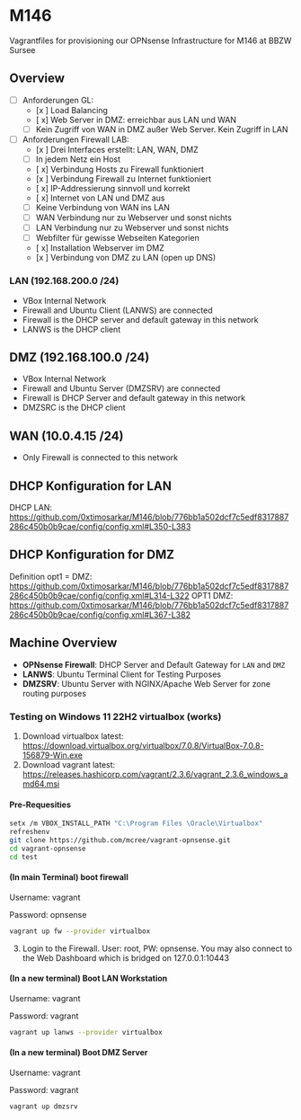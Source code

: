 # M146
Vagrantfiles for provisioning our OPNsense Infrastructure for M146 at BBZW Sursee

## Overview

- [ ] Anforderungen GL:
    - [x ] Load Balancing
    - [ x] Web Server in DMZ: erreichbar aus LAN und WAN
    - [ ] Kein Zugriff von WAN in DMZ außer Web Server. Kein Zugriff in LAN

- [ ] Anforderungen Firewall LAB:
    - [x ] Drei Interfaces erstellt: LAN, WAN, DMZ
    - [ ] In jedem Netz ein Host
    - [ x] Verbindung Hosts zu Firewall funktioniert
    - [x ] Verbindung Firewall zu Internet funktioniert
    - [ x] IP-Addressierung sinnvoll und korrekt
    - [ x] Internet von LAN und DMZ aus
    - [ ] Keine Verbindung von WAN ins LAN
    - [ ] WAN Verbindung nur zu Webserver und sonst nichts
    - [ ] LAN Verbindung nur zu Webserver und sonst nichts
    - [ ] Webfilter für gewisse Webseiten Kategorien
    - [ x] Installation Webserver im DMZ
    - [x ] Verbindung von DMZ zu LAN (open up DNS)

### LAN (192.168.200.0 /24)

- VBox Internal Network
- Firewall and Ubuntu Client (LANWS) are connected
- Firewall is the DHCP server and default gateway in this network
- LANWS is the DHCP client

## DMZ (192.168.100.0 /24)

- VBox Internal Network
- Firewall and Ubuntu Server (DMZSRV) are connected
- Firewall is DHCP Server and default gateway in this network
- DMZSRC is the DHCP client

## WAN (10.0.4.15 /24)

- Only Firewall is connected to this network

## DHCP Konfiguration for LAN

DHCP LAN: https://github.com/0xtimosarkar/M146/blob/776bb1a502dcf7c5edf8317887286c450b0b9cae/config/config.xml#L350-L383

## DHCP Konfiguration for DMZ

Definition opt1 = DMZ: https://github.com/0xtimosarkar/M146/blob/776bb1a502dcf7c5edf8317887286c450b0b9cae/config/config.xml#L314-L322
OPT1 DMZ: https://github.com/0xtimosarkar/M146/blob/776bb1a502dcf7c5edf8317887286c450b0b9cae/config/config.xml#L367-L382

## Machine Overview

- **OPNsense Firewall**: DHCP Server and Default Gateway for ```LAN``` and ```DMZ```
- **LANWS**: Ubuntu Terminal Client for Testing Purposes
- **DMZSRV**: Ubuntu Server with NGINX/Apache Web Server for zone routing purposes


### Testing on Windows 11 22H2 virtualbox (works)

1. Download virtualbox latest: https://download.virtualbox.org/virtualbox/7.0.8/VirtualBox-7.0.8-156879-Win.exe
2. Download vagrant latest: https://releases.hashicorp.com/vagrant/2.3.6/vagrant_2.3.6_windows_amd64.msi

#### Pre-Requesities

```bash
setx /m VBOX_INSTALL_PATH "C:\Program Files \Oracle\Virtualbox"
refreshenv
git clone https://github.com/mcree/vagrant-opnsense.git
cd vagrant-opnsense
cd test
```

#### (In main Terminal) boot firewall

Username: vagrant

Password: opnsense

```bash
vagrant up fw --provider virtualbox
```

3. Login to the Firewall. User: root, PW: opnsense. You may also connect to the Web Dashboard which is bridged on 127.0.0.1:10443


#### (In a new terminal) Boot LAN Workstation

Username: vagrant

Password: vagrant

```bash
vagrant up lanws --provider virtualbox
```


#### (In a new terminal) Boot DMZ Server

Username: vagrant

Password: vagrant

```bash
vagrant up dmzsrv
```

